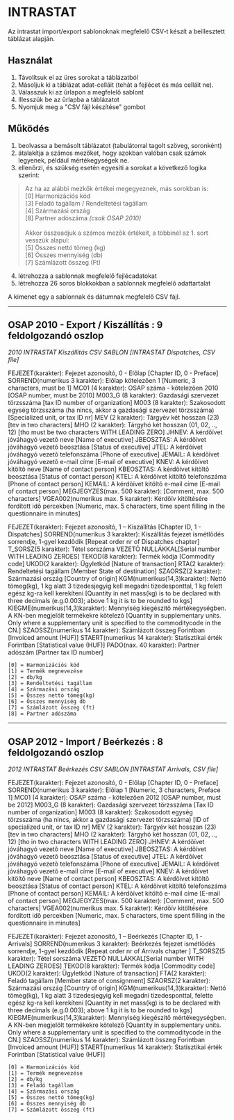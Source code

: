 # INTRASTAT

Az intrastat import/export sablonoknak megfelelő CSV-t készít a beillesztett táblázat alapján.<br>


## Használat
1. Távolítsuk el az üres sorokat a táblázatból
2. Másoljuk ki a táblázat adat-celláit (tehát a fejlécet és más celláit ne).
4. Válasszuk ki az űrlapon a megfelelő sablont
5. Illesszük be az űrlapba a táblázatot
6. Nyomjuk meg a "CSV fájl készítése" gombot

## Működés

1. beolvassa a bemásolt táblázatot (tabulátorral tagolt szöveg, soronként)
2. átalakítja a számos mezőket, hogy azokban valóban csak számok legyenek, például mértékegységek ne.
3. ellenőrzi, és szükség esetén egyesíti a sorokat a következő logika szerint:
>
> Az ha az alábbi mezkők értékei megegyeznek, más sorokban is: <br>
>		  [0] Harmonizációs kód <br>
>		  [3] Feladó tagállam / Rendeltetési tagállam <br>
>		  [4] Származási ország <br>
>    [8] Partner adószáma *(csak OSAP 2010)* <br>
><br>
> Akkor összeadjuk a számos mezők értékeit, a többinél az 1. sort vesszük alapul: <br>
>		 	[5] Összes nettó tömeg (kg) <br>
>		 	[6] Összes mennyiség (db) <br>
>		 	[7] Számlázott összeg (Ft) <br>
>
4. létrehozza a sablonnak megfelelő fejlécadatokat
5. létrehozza 26 soros blokkokban a sablonnak megfelelő adattartalat

A kimenet egy a sablonnak és dátumnak megfelelő CSV fájl.

---

## OSAP 2010 - Export / Kiszállítás : 9 feldolgozandó oszlop

*2010 INTRASTAT Kiszállítás CSV SABLON [INTRASTAT Dispatches, CSV file]*

FEJEZET(karakter): Fejezet azonosító, 0 - Elõlap [Chapter ID, 0 - Preface]
SORREND(numerikus 3 karakter): Elõlap kötelezõen 1 [Numeric, 3 characters, must be 1]
MC01 (4 karakter): OSAP száma - kötelezõen 2010 [OSAP number, must be 2010]
M003_G (8 karakter): Gazdasági szervezet törzsszáma [tax ID number of organization]
M003 (8 karakter): Szakosodott egység törzsszáma (ha nincs, akkor a gazdasági szervezet törzsszáma) [Specialized unit, or tax ID nr]
MEV (2 karakter): Tárgyév két hosszan (23) [tev in two characters]
MHO (2 karakter): Tárgyhó két hosszan (01, 02, .., 12) [tho must be two characters WITH LEADING ZERO]
JHNEV: A kérdõívet jóváhagyó vezetõ neve [Name of executive]
JBEOSZTAS: A kérdõívet jóváhagyó vezetõ beosztása [Status of executive]
JTEL: A kérdõívet jóváhagyó vezetõ telefonszáma [Phone of executive]
JEMAIL: A kérdõívet jóváhagyó vezetõ e-mail címe [E-mail of executive]
KNEV: A kérdõívet kitöltõ neve [Name of contact person]
KBEOSZTAS: A kérdõívet kitöltõ beosztása [Status of contact person]
KTEL: A kérdõívet kitöltõ telefonszáma [Phone of contact person]
KEMAIL: A kérdõívet kitöltõ e-mail címe [E-mail of contact person]
MEGJEGYZES(max. 500 karakter): [Comment, max. 500 characters]
VGEA002(numerikus max. 5 karakter): Kérdõív kitöltésére fordított idõ percekben [Numeric, max. 5 characters, time spent filling in the questionnaire in minutes]

FEJEZET(karakter): Fejezet azonosító, 1 – Kiszállítás [Chapter ID, 1 - Dispatches]
SORREND(numerikus 3 karakter): Kiszállítás fejezet ismétlõdés sorrendje, 1-gyel kezdõdik [Repeat order nr of Dispatches chapter]
T_SORSZ(5 karakter): Tétel sorszáma VEZETÕ NULLÁKKAL[Serial number WITH LEADING ZEROES]
TEKOD(8 karakter): Termék kódja [Commodity code]
UKOD(2 karakter): Ügyletkód [Nature of transaction]
RTA(2 karakter): Rendeltetési tagállam [Member State of destination]
SZAORSZ(2 karakter): Származási ország [Country of origin]
KGM(numerikus(14,3)karakter): Nettó tömeg(kg), 1 kg alatt 3 tizedesjegyig kell megadni tizedesponttal, 1 kg felett egész kg-ra kell kerekíteni
 [Quantity in net mass(kg) is to be declared with three decimals (e.g.0.003); above 1 kg it is to be rounded to kgs]
KIEGME(numerikus(14,3)karakter): Mennyiség kiegészítõ mértékegységben. A KN-ben megjelölt termékekre kötelezõ [Quantity in supplementary units. Only where a supplementary unit is specified to the commoditycode in the CN.]
SZAOSSZ(numerikus 14 karakter): Számlázott összeg Forintban [Invoiced amount (HUF)]
STAERT(numerikus 14 karakter): Statisztikai érték Forintban [Statistical value (HUF)]
PADO(nax. 40 karakter): Partner adószám [Partner tax ID number]


```
[0] = Harmonizációs kód
[1] = Termék megnevezése
[2] = db/kg
[3] = Rendeltetési tagállam
[4] = Származási ország
[5] = Összes nettó tömeg(kg)
[6] = Összes mennyiség db
[7] = Számlázott összeg (ft)
[8] = Partner adószáma
```

---

## OSAP 2012 - Import / Beérkezés : 8 feldolgozandó oszlop

*2012 INTRASTAT Beérkezés CSV SABLON [INTRASTAT Arrivals, CSV file]*

FEJEZET(karakter): Fejezet azonosító, 0 - Elõlap [Chapter ID, 0 - Preface]
SORREND(numerikus 3 karakter): Elõlap 1 [Numeric, 3 characters, Preface 1]
MC01 (4 karakter): OSAP száma - kötelezõen 2012 [OSAP number, must be 2012]
M003_G (8 karakter): Gazdasági szervezet törzsszáma [Tax ID number of organization]
M003 (8 karakter): Szakosodott egység törzsszáma (ha nincs, akkor a gazdasági szervezet törzsszáma) [ID of specialized unit, or tax ID nr]
MEV (2 karakter): Tárgyév két hosszan (23) [tev in two characters]
MHO (2 karakter): Tárgyhó két hosszan (01, 02, .., 12) [tho in two characters WITH LEADING ZERO]
JHNEV: A kérdõívet jóváhagyó vezetõ neve [Name of executive]
JBEOSZTAS: A kérdõívet jóváhagyó vezetõ beosztása [Status of executive]
JTEL: A kérdõívet jóváhagyó vezetõ telefonszáma [Phone of executive]
JEMAIL: A kérdõívet jóváhagyó vezetõ e-mail címe [E-mail of executive]
KNEV: A kérdõívet kitöltõ neve [Name of contact person]
KBEOSZTAS: A kérdõívet kitöltõ beosztása [Status of contact person]
KTEL: A kérdõívet kitöltõ telefonszáma [Phone of contact person]
KEMAIL: A kérdõívet kitöltõ e-mail címe [E-mail of contact person]
MEGJEGYZES(max. 500 karakter): [Comment, max. 500 characters]
VGEA002(numerikus max. 5 karakter): Kérdõív kitöltésére fordított idõ percekben [Numeric, max. 5 characters, time spent filling in the questionnaire in minutes]

FEJEZET(karakter): Fejezet azonosító, 1 – Beérkezés [Chapter ID, 1 - Arrivals]
SORREND(numerikus 3 karakter): Beérkezés fejezet ismétlõdés sorrendje, 1-gyel kezdõdik [Repeat order nr of Arrivals chapter ]
T_SORSZ(5 karakter): Tétel sorszáma VEZETÕ NULLÁKKAL[Serial number WITH LEADING ZEROES]
TEKOD(8 karakter): Termék kódja [Commodity code]
UKOD(2 karakter): Ügyletkód [Nature of transaction]
FTA(2 karakter): Feladó tagállam [Member state of consignment]
SZAORSZ(2 karakter): Származási ország [Country of origin]
KGM(numerikus(14,3)karakter): Nettó tömeg(kg), 1 kg alatt 3 tizedesjegyig kell megadni tizedesponttal, felette egész kg-ra kell kerekíteni  [Quantity in net mass(kg) is to be declared with three decimals (e.g.0.003); above 1 kg it is to be rounded to kgs]
KIEGME(numerikus(14,3)karakter): Mennyiség kiegészítõ mértékegységben. A KN-ben megjelölt termékekre kötelezõ [Quantity in supplementary units. Only where a supplementary unit is specified to the commoditycode in the CN.]
SZAOSSZ(numerikus 14 karakter): Számlázott összeg Forintban [Invoiced amount (HUF)]
STAERT(numerikus 14 karakter): Statisztikai érték Forintban [Statistical value (HUF)]


```
[0] = Harmonizációs kód
[1] = Termék megnevezése
[2] = db/kg
[3] = Feladó tagállam
[4] = Származási ország
[5] = Összes nettó tömeg(kg)
[6] = Összes mennyiség db
[7] = Számlázott összeg (ft)
```
